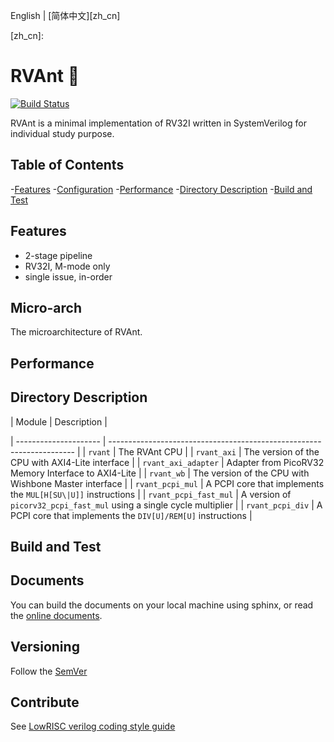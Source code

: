 English | [简体中文][zh_cn]

[zh_cn]: 

RVAnt :ant:
============

[![Build Status]()]()

RVAnt is a minimal implementation of RV32I written in SystemVerilog for individual study purpose.

## Table of Contents

-[Features](#features)
-[Configuration](#configuration)
-[Performance](#performance)
-[Directory Description](#directory-description)
-[Build and Test](#build-and-test)

## Features

+ 2-stage pipeline
+ RV32I, M-mode only
+ single issue, in-order

## Micro-arch

The microarchitecture of RVAnt.

## Performance

## Directory Description

| Module                | Description                                                           |

| --------------------- | --------------------------------------------------------------------- |
| `rvant`               | The RVAnt CPU                                                         |
| `rvant_axi`           | The version of the CPU with AXI4-Lite interface                       |
| `rvant_axi_adapter`   | Adapter from PicoRV32 Memory Interface to AXI4-Lite                   |
| `rvant_wb`            | The version of the CPU with Wishbone Master interface                 |
| `rvant_pcpi_mul`      | A PCPI core that implements the `MUL[H[SU\|U]]` instructions          |
| `rvant_pcpi_fast_mul` | A version of `picorv32_pcpi_fast_mul` using a single cycle multiplier |
| `rvant_pcpi_div`      | A PCPI core that implements the `DIV[U]/REM[U]` instructions          |


## Build and Test

## Documents

You can build the documents on your local machine using sphinx, or read the [online documents]().

## Versioning

Follow the [SemVer](https://semver.org/spec/v2.0.0.html)

## Contribute

See [LowRISC verilog coding style guide](https://github.com/lowRISC/style-guides/)
